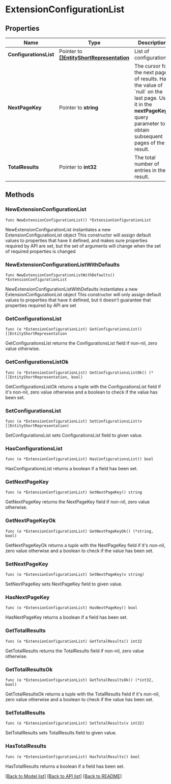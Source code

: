 # ExtensionConfigurationList

## Properties

Name | Type | Description | Notes
------------ | ------------- | ------------- | -------------
**ConfigurationsList** | Pointer to [**[]EntityShortRepresentation**](EntityShortRepresentation.md) | List of configurations. | [optional] 
**NextPageKey** | Pointer to **string** | The cursor for the next page of results. Has the value of &#x60;null&#x60; on the last page.   Use it in the **nextPageKey** query parameter to obtain subsequent pages of the result. | [optional] 
**TotalResults** | Pointer to **int32** | The total number of entries in the result. | [optional] 

## Methods

### NewExtensionConfigurationList

`func NewExtensionConfigurationList() *ExtensionConfigurationList`

NewExtensionConfigurationList instantiates a new ExtensionConfigurationList object
This constructor will assign default values to properties that have it defined,
and makes sure properties required by API are set, but the set of arguments
will change when the set of required properties is changed

### NewExtensionConfigurationListWithDefaults

`func NewExtensionConfigurationListWithDefaults() *ExtensionConfigurationList`

NewExtensionConfigurationListWithDefaults instantiates a new ExtensionConfigurationList object
This constructor will only assign default values to properties that have it defined,
but it doesn't guarantee that properties required by API are set

### GetConfigurationsList

`func (o *ExtensionConfigurationList) GetConfigurationsList() []EntityShortRepresentation`

GetConfigurationsList returns the ConfigurationsList field if non-nil, zero value otherwise.

### GetConfigurationsListOk

`func (o *ExtensionConfigurationList) GetConfigurationsListOk() (*[]EntityShortRepresentation, bool)`

GetConfigurationsListOk returns a tuple with the ConfigurationsList field if it's non-nil, zero value otherwise
and a boolean to check if the value has been set.

### SetConfigurationsList

`func (o *ExtensionConfigurationList) SetConfigurationsList(v []EntityShortRepresentation)`

SetConfigurationsList sets ConfigurationsList field to given value.

### HasConfigurationsList

`func (o *ExtensionConfigurationList) HasConfigurationsList() bool`

HasConfigurationsList returns a boolean if a field has been set.

### GetNextPageKey

`func (o *ExtensionConfigurationList) GetNextPageKey() string`

GetNextPageKey returns the NextPageKey field if non-nil, zero value otherwise.

### GetNextPageKeyOk

`func (o *ExtensionConfigurationList) GetNextPageKeyOk() (*string, bool)`

GetNextPageKeyOk returns a tuple with the NextPageKey field if it's non-nil, zero value otherwise
and a boolean to check if the value has been set.

### SetNextPageKey

`func (o *ExtensionConfigurationList) SetNextPageKey(v string)`

SetNextPageKey sets NextPageKey field to given value.

### HasNextPageKey

`func (o *ExtensionConfigurationList) HasNextPageKey() bool`

HasNextPageKey returns a boolean if a field has been set.

### GetTotalResults

`func (o *ExtensionConfigurationList) GetTotalResults() int32`

GetTotalResults returns the TotalResults field if non-nil, zero value otherwise.

### GetTotalResultsOk

`func (o *ExtensionConfigurationList) GetTotalResultsOk() (*int32, bool)`

GetTotalResultsOk returns a tuple with the TotalResults field if it's non-nil, zero value otherwise
and a boolean to check if the value has been set.

### SetTotalResults

`func (o *ExtensionConfigurationList) SetTotalResults(v int32)`

SetTotalResults sets TotalResults field to given value.

### HasTotalResults

`func (o *ExtensionConfigurationList) HasTotalResults() bool`

HasTotalResults returns a boolean if a field has been set.


[[Back to Model list]](../README.md#documentation-for-models) [[Back to API list]](../README.md#documentation-for-api-endpoints) [[Back to README]](../README.md)


